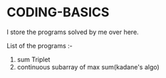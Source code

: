 # CODING-BASICS
I store the programs solved by me over here.

List of the programs :-
1) sum Triplet
2) continuous subarray of max sum(kadane's algo)
